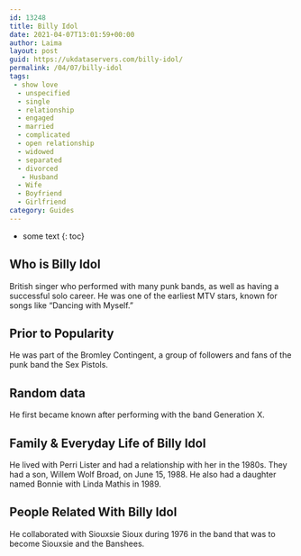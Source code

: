 ```yaml
---
id: 13248
title: Billy Idol
date: 2021-04-07T13:01:59+00:00
author: Laima
layout: post
guid: https://ukdataservers.com/billy-idol/
permalink: /04/07/billy-idol
tags:
 - show love
  - unspecified
  - single
  - relationship
  - engaged
  - married
  - complicated
  - open relationship
  - widowed
  - separated
  - divorced
   - Husband
  - Wife
  - Boyfriend
  - Girlfriend
category: Guides
---
```


* some text
{: toc}


## Who is Billy Idol
                  
                  
                  
British singer who performed with many punk bands, as well as having a successful solo career. He was one of the earliest MTV stars, known for songs like &#8220;Dancing with Myself.&#8221;
                  
              
            
              
            
                
                
                
## Prior to Popularity
                  
                  
                  
He was part of the Bromley Contingent, a group of followers and fans of the punk band the Sex Pistols.
                  
              
            
              
            
                
                
                
## Random data
                  
                  
                  
He first became known after performing with the band Generation X.
                  
              
            
              
            
                
                
                
## Family & Everyday Life of Billy Idol
                  
                  
                  
He lived with Perri Lister and had a relationship with her in the 1980s. They had a son, Willem Wolf Broad, on June 15, 1988. He also had a daughter named Bonnie with Linda Mathis in 1989.
                  
              
            
              
            
                
                
                
## People Related With Billy Idol
                  
                  
                  
He collaborated with Siouxsie Sioux during 1976 in the band that was to become Siouxsie and the Banshees.
                  
              
            
              
            
                
              
            
              
              
            
            
              
            
          
          
          